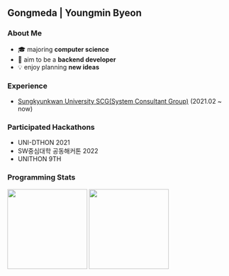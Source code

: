 <h2>Gongmeda | Youngmin Byeon</h2>

### About Me

- 🎓 majoring **computer science**
- 🚀 aim to be a **backend developer**
- 💡 enjoy planning **new ideas**

### Experience

- [Sungkyunkwan University SCG(System Consultant Group)](https://scg.skku.ac.kr/) (2021.02 ~ now)

### Participated Hackathons

- UNI-DTHON 2021
- SW중심대학 공동해커톤 2022
- UNITHON 9TH

### Programming Stats

<img height="180rem" src="https://github-readme-stats.vercel.app/api?username=Gongmeda&show_icons=true&bg_color=00000000&border_color=00000000"></img>
<img height="180rem" src="http://mazassumnida.wtf/api/v2/generate_badge?boj=gongmeda"></img>
